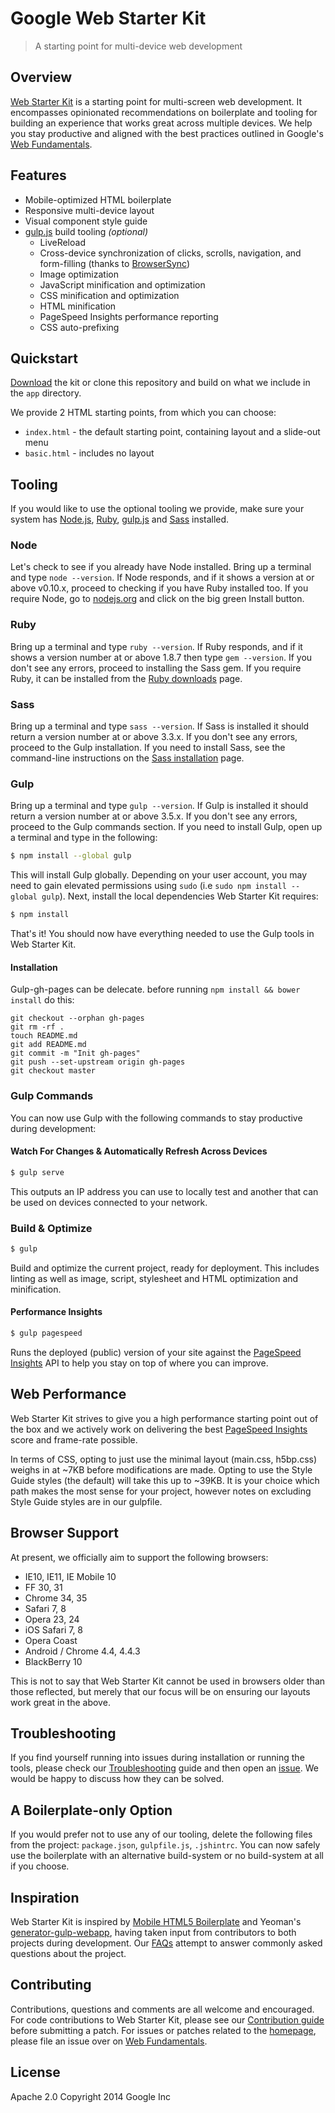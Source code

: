 # Google Web Starter Kit

> A starting point for multi-device web development


## Overview

[Web Starter Kit](http://developers.google.com/web/starter-kit) is a starting point for multi-screen web development. It encompasses opinionated recommendations on boilerplate and tooling for building an experience that works great across multiple devices. We help you stay productive and aligned with the best practices outlined in Google's [Web Fundamentals](http://developers.google.com/web/fundamentals).

## Features

* Mobile-optimized HTML boilerplate
* Responsive multi-device layout
* Visual component style guide
* [gulp.js](http://gulpjs.com) build tooling *(optional)*
  * LiveReload
  * Cross-device synchronization of clicks, scrolls, navigation, and form-filling (thanks to [BrowserSync](http://browsersync.io/))
  * Image optimization
  * JavaScript minification and optimization
  * CSS minification and optimization
  * HTML minification
  * PageSpeed Insights performance reporting
  * CSS auto-prefixing

## Quickstart

[Download](https://github.com/google/web-starter-kit/releases/tag/v0.2.0-beta) the kit or clone this repository and build on what we include in the `app` directory.

We provide 2 HTML starting points, from which you can choose:

- `index.html` - the default starting point, containing layout and a slide-out menu
- `basic.html` - includes no layout

## Tooling

If you would like to use the optional tooling we provide, make sure your system has [Node.js](http://nodejs.org), [Ruby](https://www.ruby-lang.org/), [gulp.js](http://gulpjs.com) and [Sass](http://sass-lang.com/install) installed.

### Node

Let's check to see if you already have Node installed. Bring up a terminal and type `node --version`. If Node responds, and if it shows a version at or above v0.10.x, proceed to checking if you have Ruby installed too. If you require Node, go to [nodejs.org](http://nodejs.org/) and click on the big green Install button.

### Ruby

Bring up a terminal and type `ruby --version`. If Ruby responds, and if it shows a version number at or above 1.8.7 then type `gem --version`. If you don't see any errors, proceed to installing the Sass gem. If you require Ruby, it can be installed from the [Ruby downloads](https://www.ruby-lang.org/en/downloads/) page.

### Sass

Bring up a terminal and type `sass --version`. If Sass is installed it should return a version number at or above 3.3.x. If you don't see any errors, proceed to the Gulp installation. If you need to install Sass, see the command-line instructions on the [Sass installation](http://sass-lang.com/install) page.

### Gulp

Bring up a terminal and type `gulp --version`. If Gulp is installed it should return a version number at or above 3.5.x. If you don't see any errors, proceed to the Gulp commands section. If you need to install Gulp, open up a terminal and type in the following:

```sh
$ npm install --global gulp
```

This will install Gulp globally. Depending on your user account, you may need to gain elevated permissions using `sudo` (i.e `sudo npm install --global gulp`). Next, install the local dependencies Web Starter Kit requires:

```sh
$ npm install
```

That's it! You should now have everything needed to use the Gulp tools in Web Starter Kit.


#### Installation
Gulp-gh-pages can be delecate.
before running `npm install && bower install`
do this:

```
git checkout --orphan gh-pages
git rm -rf .
touch README.md
git add README.md
git commit -m "Init gh-pages"
git push --set-upstream origin gh-pages
git checkout master
```

### Gulp Commands

You can now use Gulp with the following commands to stay productive during development:

#### Watch For Changes & Automatically Refresh Across Devices

```sh
$ gulp serve
```

This outputs an IP address you can use to locally test and another that can be used on devices connected to your network.

### Build & Optimize

```sh
$ gulp
```

Build and optimize the current project, ready for deployment. This includes linting as well as image, script, stylesheet and HTML optimization and minification.

#### Performance Insights

```sh
$ gulp pagespeed
```

Runs the deployed (public) version of your site against the [PageSpeed Insights](https://developers.google.com/speed/pagespeed/insights/) API to help you stay on top of where you can improve.

## Web Performance

Web Starter Kit strives to give you a high performance starting point out of the box and we actively work on delivering the best [PageSpeed Insights](https://developers.google.com/speed/pagespeed/insights/) score and frame-rate possible.

In terms of CSS, opting to just use the minimal layout (main.css, h5bp.css) weighs in at ~7KB before modifications are made. Opting to use the Style Guide styles (the default) will take this up to ~39KB. It is your choice which path makes the most sense for your project, however notes on excluding Style Guide styles are in our gulpfile.

## Browser Support

At present, we officially aim to support the following browsers:

* IE10, IE11, IE Mobile 10
* FF 30, 31
* Chrome 34, 35
* Safari 7, 8
* Opera 23, 24
* iOS Safari 7, 8
* Opera Coast
* Android / Chrome 4.4, 4.4.3
* BlackBerry 10

This is not to say that Web Starter Kit cannot be used in browsers older than those reflected, but merely that our focus will be on ensuring our layouts work great in the above.

## Troubleshooting

If you find yourself running into issues during installation or running the tools, please check our [Troubleshooting](https://github.com/google/web-starter-kit) guide and then open an [issue](https://github.com/google/web-starter-kit/issues). We would be happy to discuss how they can be solved.

## A Boilerplate-only Option

If you would prefer not to use any of our tooling, delete the following files from the project: `package.json`, `gulpfile.js`, `.jshintrc`. You can now safely use the boilerplate with an alternative build-system or no build-system at all if you choose.

## Inspiration

Web Starter Kit is inspired by [Mobile HTML5 Boilerplate](http://html5boilerplate.com/mobile/) and Yeoman's [generator-gulp-webapp](https://github.com/yeoman/generator-gulp-webapp), having taken input from contributors to both projects during development. Our [FAQs](https://github.com/google/web-starter-kit/wiki/FAQ) attempt to answer commonly asked questions about the project.

## Contributing

Contributions, questions and comments are all welcome and encouraged. For code contributions to Web Starter Kit, please see our [Contribution guide](https://github.com/google/web-starter-kit/wiki/Contributing) before submitting a patch. For issues or patches related to the [homepage](https://developers.google.com/web/starter-kit/), please file an issue over on [Web Fundamentals](https://github.com/google/WebFundamentals/issues/new).

## License

Apache 2.0
Copyright 2014 Google Inc
